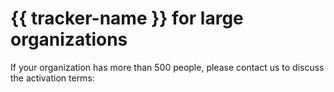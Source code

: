 # {{ tracker-name }}  for large organizations

If your organization has more than 500 people, please contact us to discuss the activation terms:

